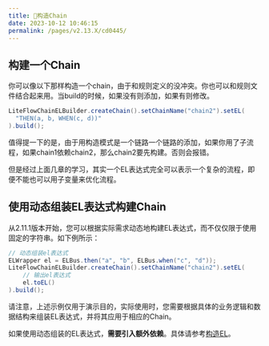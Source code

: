 ```yaml
---
title: 🍞构造Chain
date: 2023-10-12 10:46:15
permalink: /pages/v2.13.X/cd0445/
---
```

## 构建一个Chain

你可以像以下那样构造一个chain，由于和规则定义的没冲突。你也可以和规则文件结合起来用。当build的时候，如果没有则添加，如果有则修改。

```java
LiteFlowChainELBuilder.createChain().setChainName("chain2").setEL(
  "THEN(a, b, WHEN(c, d))"
).build();
```

值得提一下的是，由于用构造模式是一个链路一个链路的添加，如果你用了子流程，如果chain1依赖chain2，那么chain2要先构建。否则会报错。

但是经过上面几章的学习，其实一个EL表达式完全可以表示一个复杂的流程，即便不能也可以用子变量来优化流程。

## 使用动态组装EL表达式构建Chain

从2.11.1版本开始，您可以根据实际需求动态地构建EL表达式，而不仅仅限于使用固定的字符串。如下例所示：

```Java
// 动态组装el表达式
ELWrapper el = ELBus.then("a", "b", ELBus.when("c", "d"));
LiteFlowChainELBuilder.createChain().setChainName("chain2").setEL(
	// 输出el表达式
    el.toEL()
).build();
```

请注意，上述示例仅用于演示目的，实际使用时，您需要根据具体的业务逻辑和数据结构来组装EL表达式，并将其应用于相应的Chain。

如果使用动态组装的EL表达式，**需要引入额外依赖**。具体请参考[构造EL](/pages/v2.13.X/a3cb4b/)。